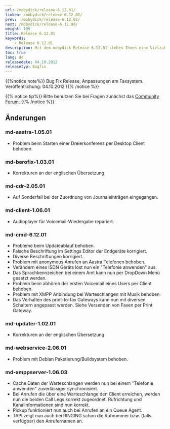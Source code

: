 ```yaml
---
url: /mobydick/release-6.12.01/
linken: /mobydick/release-6.12.01/
prev:  /mobydick/release-6.12.02/
next: /mobydick/release-6.12.00/
weight: 199
title: Release 6.12.01
keywords: 
    - Release 6.12.01
description: Mit dem mobydick Release 6.12.01 stehen Ihnen eine Vielzahl an neuen Funtionen zur Verfügung.
toc: true
lang: de
releasedate: 04.10.2012
releasetyp: Bugfix
---
```



{{%notice note%}}
Bug Fix Release, Anpassungen am Faxsystem. Veröffentlichung: 04.10.2012
{{% /notice %}}

{{% notice tip%}}
Bitte benutzen Sie bei Fragen zunächst das [Community Forum](http://community.pascom.net/forum.php "Zu unserem Forum").
{{% /notice %}}

## Änderungen
### md-aastra-1.05.01
* Problem beim Starten einer Dreierkonferenz per Desktop Client behoben.

### md-berofix-1.03.01
* Korrekturen an der englischen Übersetzung.

### md-cdr-2.05.01
* Auf Sonderfall bei der Zuordnung von Journaleinträgen eingegangen.

### md-client-1.06.01
* Audioplayer für Voicemail-Wiedergabe repariert.

### md-cmd-6.12.01
* Probleme beim Updateablauf behoben.
* Falsche Beschriftung im Settings Editor der Endgeräte korrigiert.
* Diverse Beschriftungen korrigiert.
* Problem mit anonymous Anrufen an Aastra Telefonen behoben.
* Verändern eines ISDN Geräts löst nun ein "Telefonie anwenden" aus.
* Das Sprachkennzeichen bei einem Amt kann nun per DropDown Menü gesetzt werden.
* Problem beim abhören der ersten Voicemail eines Users per Client behoben.
* Problem mit XMPP Anbindung bei Warteschlangen mit Musik behoben.
* Das Verhalten des print-to-fax Gateways kann nun mit diversen Schaltern angepasst werden. Siehe Versenden von Faxen per Print Gateway.

### md-updater-1.02.01
* Korrekturen an der englischen Übersetzung.

### md-webservice-2.06.01
* Problem mit Debian Paketierung/Buildsystem behoben.

### md-xmppserver-1.06.03
* Cache Daten der Warteschlangen werden nun bei einem "Telefonie anwenden" zuverlässiger synchronisiert.
* Bei Anrufen die über eine Warteschlange den Client erreichen, werden nun die beiden Call Legs korrekt zugeordnet. Rufrichtung und Kanalinformationen sind nun korrekt. 
* Pickup funktioniert nun auch bei Anrufen an ein Queue Agent. 
* TAPI zeigt nun auch bei RINGING schon die Rufnummer bzw. (falls verfügbar) den Anrufernamen an.